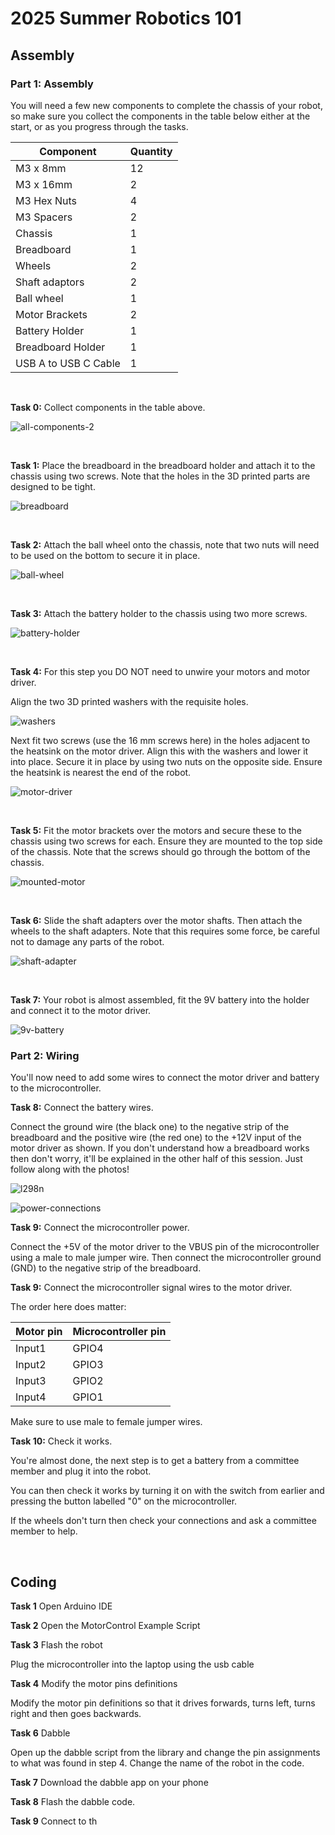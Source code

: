 # 2025 Summer Robotics 101


## Assembly
### Part 1: Assembly

You will need a few new components to complete the chassis of your robot, so make sure you collect the components in the table below either at the start, or as you progress through the tasks.

| Component   | Quantity    |
| ----------- | ----------- |
| M3 x 8mm    | 12          |
| M3 x 16mm   | 2           |
| M3 Hex Nuts | 4           |
| M3 Spacers  | 2           |
| Chassis     | 1           |
| Breadboard  | 1           |
| Wheels      | 2           |
| Shaft adaptors | 2        |
| Ball wheel  | 1           |
| Motor Brackets    | 2          |
| Battery Holder    | 1          |
| Breadboard Holder    | 1          |
| USB A to USB C Cable   | 1          |

<br>

**Task 0:** Collect components in the table above.

![all-components-2](/2024-Autumn/images/all-components-2.jpg)

<br>

**Task 1:** Place the breadboard in the breadboard holder and attach it to the chassis using two screws. Note that the holes in the 3D printed parts are designed to be tight. 

![breadboard](/2024-Autumn/images/breadboard.jpg)

<br>

**Task 2:** Attach the ball wheel onto the chassis, note that two nuts will need to be used on the bottom to secure it in place.

![ball-wheel](/2024-Autumn/images/ball-wheel.jpg)

<br>

**Task 3:** Attach the battery holder to the chassis using two more screws.

![battery-holder](/2024-Autumn/images/battery-holder.jpg)

<br>

**Task 4:** For this step you DO NOT need to unwire your motors and motor driver. 

Align the two 3D printed washers with the requisite holes. 

![washers](/2024-Autumn/images/washers.jpg)

Next fit two screws (use the 16 mm screws here) in the holes adjacent to the heatsink on the motor driver. Align this with the washers and lower it into place. Secure it in place by using two nuts on the opposite side. Ensure the heatsink is nearest the end of the robot. 

![motor-driver](/2024-Autumn/images/motor-driver.jpg)

<br>

**Task 5:** Fit the motor brackets over the motors and secure these to the chassis using two screws for each. Ensure they are mounted to the top side of the chassis. Note that the screws should go through the bottom of the chassis.  

![mounted-motor](/2024-Autumn/images/mounted-motor.jpg)

<br>


**Task 6:** Slide the shaft adapters over the motor shafts. Then attach the wheels to the shaft adapters. Note that this requires some force, be careful not to damage any parts of the robot. 

![shaft-adapter](/2024-Autumn/images/shaft-adapter.jpg)

<br>

**Task 7:** Your robot is almost assembled, fit the 9V battery into the holder and connect it to the motor driver.

![9v-battery](/2024-Autumn/images/9v-battery.jpg)

### Part 2: Wiring

You'll now need to add some wires to connect the motor driver and battery to the microcontroller.

**Task 8:** Connect the battery wires.

Connect the ground wire (the black one) to the negative strip of the breadboard and the positive wire (the red one) to the +12V input of the motor driver as shown. If you don't understand how a breadboard works then don't worry, it'll be explained in the other half of this session. Just follow along with the photos!

![l298n](/2025-Winter/Images/wiring_diagram.png)

![power-connections](/2025-Winter/Images/wiring_image.jpg)

**Task 9:** Connect the microcontroller power.

Connect the +5V of the motor driver to the VBUS pin of the microcontroller using a male to male jumper wire. Then connect the microcontroller ground (GND) to the negative strip of the breadboard.


**Task 9:** Connect the microcontroller signal wires to the motor driver.

The order here does matter:

| Motor pin | Microcontroller pin |
|-|-|
| Input1 | GPIO4 |
| Input2 | GPIO3 |
| Input3 | GPIO2 |
| Input4 | GPIO1 |

Make sure to use male to female jumper wires.




**Task 10:** Check it works.

You're almost done, the next step is to get a battery from a committee member and plug it into the robot.

You can then check it works by turning it on with the switch from earlier and pressing the button labelled "0" on the microcontroller.

If the wheels don't turn then check your connections and ask a committee member to help.

<br>

## Coding
**Task 1** Open Arduino IDE

**Task 2** Open the MotorControl Example Script

**Task 3** Flash the robot

Plug the microcontroller into the laptop using the usb cable

**Task 4** Modify the motor pins definitions

Modify the motor pin definitions so that it drives forwards, turns left, turns right and then goes backwards.

**Task 6** Dabble

Open up the dabble script from the library and change the pin assignments to what was found in step 4.
Change the name of the robot in the code.

**Task 7** Download the dabble app on your phone

**Task 8** Flash the dabble code.

**Task 9** Connect to th